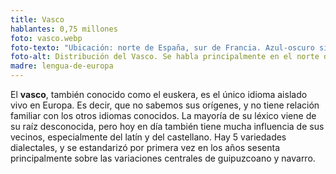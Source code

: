 ```yaml
---
title: Vasco
hablantes: 0,75 millones
foto: vasco.webp
foto-texto: "Ubicación: norte de España, sur de Francia. Azul-oscuro significa más de 50% de la población lo habla, azul-claro significa más de 20%."
foto-alt: Distribución del Vasco. Se habla principalmente en el norte de España en el país vasco, sobre todo en Guipúzcoa y el este de Vizcaya. También se habla en el norte de Navarra y, siguiendo esta línea horizontal, un poco en el sur de Francia.
madre: lengua-de-europa
---
```


El **vasco**, también conocido como el euskera, es el único idioma aislado vivo en Europa. Es decir, que no sabemos sus orígenes, y no tiene relación familiar con los otros idiomas conocidos. La mayoría de su léxico viene de su raíz desconocida, pero hoy en día también tiene mucha influencia de sus vecinos, especialmente del latín y del castellano. Hay 5 variedades dialectales, y se estandarizó por primera vez en los años sesenta principalmente sobre las variaciones centrales de guipuzcoano y navarro.